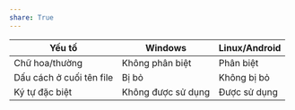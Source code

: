 ```yaml
---
share: True
---
```


| Yếu tố                   | Windows            | Linux/Android |
| ------------------------ | ------------------ | ------------- |
| Chữ hoa/thường           | Không phân biệt    | Phân biệt     |
| Dấu cách ở cuối tên file | Bị bỏ              | Không bị bỏ   |
| Ký tự đặc biệt           | Không được sử dụng | Được sử dụng  |
